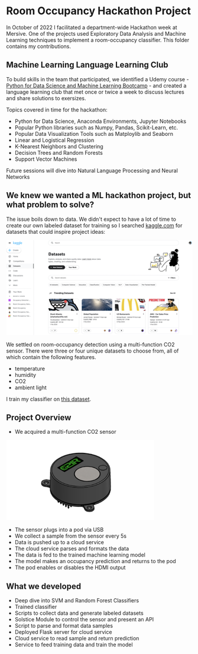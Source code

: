 # Room Occupancy Hackathon Project

In October of 2022 I facilitated a department-wide Hackathon week at Mersive. One of the projects used Exploratory Data Analysis and Machine Learning techniques to implement a room-occupancy classifier. This folder contains my contributions.

## Machine Learning Language Learning Club

To build skills in the team that participated, we identified a Udemy course - [Python for Data Science and Machine Learning Bootcamp](https://www.udemy.com/course/python-for-data-science-and-machine-learning-bootcamp/) -  and created a language learning club that met once or twice a week to discuss lectures and share solutions to exersizes.

Topics covered in time for the hackathon:

- Python for Data Science, Anaconda Environments, Jupyter Notebooks
- Popular Python libraries such as Numpy, Pandas, Scikit-Learn, etc.
- Popular Data Visualization Tools such as Matploylib and Seaborn
- Linear and Logistical Regression
- K-Nearest Neighbors and Clustering
- Decision Trees and Random Forests
- Support Vector Machines

Future sessions will dive into Natural Language Processing and Neural Networks

## We knew we wanted a ML hackathon project, but what problem to solve?

The issue boils down to data. We didn't expect to have a lot of time to create our own labeled dataset for training so I searched [kaggle.com](https://www.kaggle.com/) for datasets that could inspire project ideas:

<img src="assets/images/kaggle-screen-shot.png" alt="Datasets" style="width:800px;"/>

We settled on room-occupancy detection using a multi-function CO2 sensor. There were three or four unique datasets to choose from, all of which contain the following features.

- temperature
- humidity
- CO2 
- ambient light 

I train my classifier on [this dataset](https://www.kaggle.com/datasets/kukuroo3/room-occupancy-detection-data-iot-sensor).

## Project Overview

- We acquired a multi-function CO2 sensor

<img src="assets/images/sensor.png" alt="Sensor" style="width:400px;"/>

- The sensor plugs into a pod via USB
- We collect a sample from the sensor every 5s
- Data is pushed up to a cloud service
- The cloud service parses and formats the data
- The data is fed to the trained machine learning model
- The model makes an occupancy prediction and returns to the pod
- The pod enables or disables the HDMI output

## What we developed

- Deep dive into SVM and Random Forest Classifiers
- Trained classifier
- Scripts to collect data and generate labeled datasets
- Solstice Module to control the sensor and present an API
- Script to parse and format data samples
- Deployed Flask server for cloud service
- Cloud service to read sample and return prediction
- Service to feed training data and train the model